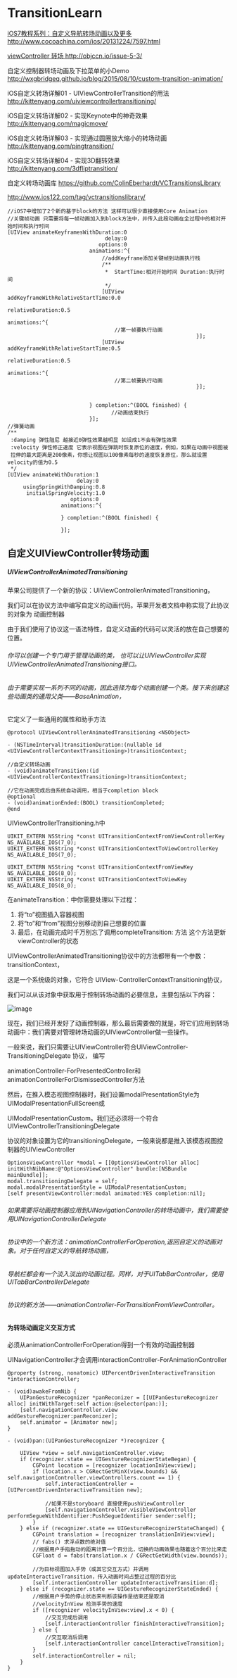 # TransitionLearn
<u>iOS7教程系列：自定义导航转场动画以及更多<http://www.cocoachina.com/ios/20131224/7597.html></u>

<u>viewController 转场 <http://objccn.io/issue-5-3/></u>

自定义控制器转场动画及下拉菜单的小Demo <http://wxgbridgeq.github.io/blog/2015/08/10/custom-transition-animation/>

iOS自定义转场详解01 - UIViewControllerTransition的用法 <http://kittenyang.com/uiviewcontrollertransitioning/>

iOS自定义转场详解02 - 实现Keynote中的神奇效果 <http://kittenyang.com/magicmove/>

iOS自定义转场详解03 - 实现通过圆圈放大缩小的转场动画 <http://kittenyang.com/pingtransition/>

iOS自定义转场详解04 - 实现3D翻转效果 <http://kittenyang.com/3dfliptransition/>

自定义转场动画库 <https://github.com/ColinEberhardt/VCTransitionsLibrary>

<http://www.ios122.com/tag/vctransitionslibrary/>

	//iOS7中增加了2个新的基于block的方法 这样可以很少直接使用Core Animation
    //关键帧动画 只需要将每一帧动画加入到block方法中，并传入此段动画在全过程中的相对开始时间和执行时间
    [UIView animateKeyframesWithDuration:0
                                   delay:0
                                 options:0
                              animations:^{
                                  //addKeyframe添加关键帧到动画执行栈
                                  /**
                                   *  StartTime:相对开始时间 Duration:执行时间
                                   */
                                  [UIView addKeyframeWithRelativeStartTime:0.0
                                                          relativeDuration:0.5
                                                                animations:^{
                                      //第一帧要执行动画
                                                                }];
                                  [UIView addKeyframeWithRelativeStartTime:0.5
                                                          relativeDuration:0.5
                                                                animations:^{
                                      //第二帧要执行动画
                                                                }];
                                  
                                  
                              } completion:^(BOOL finished) {
                                     //动画结束执行
                              }];
    //弹簧动画
    /**
     :damping 弹性阻尼 越接近0弹性效果越明显 如设成1不会有弹性效果
     :velocity 弹性修正速度 它表示视图在弹跳时恢复原位的速度，例如，如果在动画中视图被
     拉伸的最大距离是200像素，你想让视图以100像素每秒的速度恢复原位，那么就设置velocity的值为0.5
     */
    [UIView animateWithDuration:1
                          delay:0
         usingSpringWithDamping:0.8
          initialSpringVelocity:1.0
                        options:0
                     animations:^{
                         
                     } completion:^(BOOL finished) {
                         
                     }];
                     
                     
                     
## 自定义UIViewController转场动画                   
##### UIViewControllerAnimatedTransitioning

苹果公司提供了一个新的协议：UIViewControllerAnimatedTransitioning，

我们可以在协议方法中编写自定义的动画代码。苹果开发者文档中称实现了此协议的对象为 动画控制器

由于我们使用了协议这一语法特性，自定义动画的代码可以灵活的放在自己想要的位置。

###### 你可以创建一个专门用于管理动画的类， 也可以让UIViewController实现UIViewControllerAnimatedTransitioning接口。

###### 由于需要实现一系列不同的动画，因此选择为每个动画创建一个类。接下来创建这些动画类的通用父类——BaseAnimation，

它定义了一些通用的属性和助手方法

	@protocol UIViewControllerAnimatedTransitioning <NSObject>

	- (NSTimeInterval)transitionDuration:(nullable id 	<UIViewControllerContextTransitioning>)transitionContext;
	
	//自定义转场动画
	- (void)animateTransition:(id <UIViewControllerContextTransitioning>)transitionContext;
	
	//它在动画完成后由系统自动调用，相当于completion block
	@optional
	- (void)animationEnded:(BOOL) transitionCompleted;
	@end


UIViewControllerTransitioning.h中

	UIKIT_EXTERN NSString *const UITransitionContextFromViewControllerKey NS_AVAILABLE_IOS(7_0);
	UIKIT_EXTERN NSString *const UITransitionContextToViewControllerKey NS_AVAILABLE_IOS(7_0);

	UIKIT_EXTERN NSString *const UITransitionContextFromViewKey NS_AVAILABLE_IOS(8_0);
	UIKIT_EXTERN NSString *const UITransitionContextToViewKey NS_AVAILABLE_IOS(8_0);


在animateTransition：中你需要处理以下过程：

1. 将“to”视图插入容器视图
2. 将“to”和“from”视图分别移动到自己想要的位置
3. 最后，在动画完成时千万别忘了调用completeTransition: 方法 这个方法更新viewController的状态

UIViewControllerAnimatedTransitioning协议中的方法都带有一个参数：transitionContext，

这是一个系统级的对象，它符合 UIView-ControllerContextTransitioning协议，

我们可以从该对象中获取用于控制转场动画的必要信息，主要包括以下内容：

![image](https://raw.githubusercontent.com/caodaxun/picture/master/trans.jpg)

现在，我们已经开发好了动画控制器，那么最后需要做的就是，将它们应用到转场动画中：我们需要对管理转场动画的UIViewController做一些操作。

一般来说，我们只需要让UIViewController符合UIViewController-TransitioningDelegate 协议， 编写

animationController-ForPresentedController和animationControllerForDismissedController方法

然后，在推入模态视图控制器时，我们设置modalPresentationStyle为UIModalPresentationFullScreen或

UIModalPresentationCustom。我们还必须将一个符合UIViewControllerTransitioningDelegate

协议的对象设置为它的transitioningDelegate，一般来说都是推入该模态视图控制器的UIViewController

	OptionsViewController *modal = [[OptionsViewController alloc] 
	initWithNibName:@"OptionsViewController" bundle:[NSBundle mainBundle]]; 
	modal.transitioningDelegate = self; 
	modal.modalPresentationStyle = UIModalPresentationCustom; 
	[self presentViewController:modal animated:YES completion:nil];

###### 如果需要将动画控制器应用到UINavigationController的转场动画中，我们需要使用UINavigationControllerDelegate

###### 协议中的一个新方法：animationControllerForOperation,返回自定义的动画对象。对于任何自定义的导航转场动画，

###### 导航栏都会有一个淡入淡出的动画过程。同样，对于UITabBarController，使用UITabBarControllerDelegate

###### 协议的新方法——animationController-ForTransitionFromViewController。


#### 为转场动画定义交互方式

必须从animationControllerForOperation得到一个有效的动画控制器

UINavigationController才会调用interactionController-ForAnimationController

	@property (strong, nonatomic) UIPercentDrivenInteractiveTransition *interactionController;

	- (void)awakeFromNib {
    	UIPanGestureRecognizer *panReconizer = [[UIPanGestureRecognizer alloc] initWithTarget:self action:@selector(pan:)];
    	[self.navigationController.view addGestureRecognizer:panReconizer];
    	self.animator = [Animator new];
	}

	- (void)pan:(UIPanGestureRecognizer *)recognizer {
    
    	UIView *view = self.navigationController.view;
    	if (recognizer.state == UIGestureRecognizerStateBegan) {
        	CGPoint location = [recognizer locationInView:view];
        	if (location.x > CGRectGetMinX(view.bounds) && self.navigationController.viewControllers.count == 1) {
            	self.interactionController = [UIPercentDrivenInteractiveTransition new];
            
            	//如果不是storyboard 直接使用pushViewController
            	[self.navigationController.visibleViewController performSegueWithIdentifier:PushSegueIdentifier sender:self];
        	}
    	} else if (recognizer.state == UIGestureRecognizerStateChanged) {
        	CGPoint translation = [recognizer translationInView:view];
        	// fabs() 求浮点数的绝对值
        	//根据用户手指拖动的距离计算一个百分比，切换的动画效果也随着这个百分比来走
        	CGFloat d = fabs(translation.x / CGRectGetWidth(view.bounds));
        	
        	//为目标视图加入手势（或其它交互方式）并调用 updateInteractiveTransition，传入动画时间占整过过程的百分比
        	[self.interactionController updateInteractiveTransition:d];
    	} else if (recognizer.state == UIGestureRecognizerStateEnded) {
        	//根据用户手势的停止状态来判断该操作是结束还是取消
        	//velocityInView 检测手势的速度
        	if ([recognizer velocityInView:view].x < 0) {
        		//交互完成后调用
            	[self.interactionController finishInteractiveTransition];
        	} else {
        		//交互取消后调用
            	[self.interactionController cancelInteractiveTransition];
        	}
        	self.interactionController = nil;
    	}
	}





























